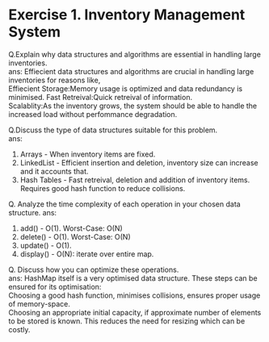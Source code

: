 # Exercise 1. Inventory Management System

Q.Explain why data structures and algorithms are essential in handling large inventories. </br>
ans: Effiecient data structures and algorithms are crucial in handling large inventories for reasons like, </br>
Effiecient Storage:Memory usage is optimized and data redundancy is minimised.
Fast Retreival:Quick retreival of information.</br>
Scalablity:As the inventory grows, the system should be able to handle the increased load without perfommance degradation.</br>

Q.Discuss the type of data structures suitable for this problem.</br>
ans: 
1. Arrays - When inventory items are fixed.
2. LinkedList - Efficient insertion and deletion, inventory size can increase and it accounts that. 
3. Hash Tables - Fast retreival, deletion and addition of inventory items. Requires good hash function to reduce collisions.

Q. Analyze the time complexity of each operation in your chosen data structure.
ans: 
1. add() - O(1). Worst-Case: O(N)
2. delete() - O(1). Worst-Case: O(N)
3. update() - O(1).
4. display() - O(N): iterate over entire map.

Q. Discuss how you can optimize these operations.</br>
ans: HashMap itself is a very optimised data structure. These steps can be ensured for its optimisation:
</br>Choosing a good hash function, minimises collisions, ensures proper usage of memory-space.
</br>Choosing an appropriate initial capacity, if approximate number of elements to be stored is known. This reduces the need for resizing which can be costly.